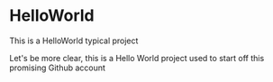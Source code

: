 # HelloWorld
This is a HelloWorld typical project

Let's be more clear, this is a Hello World project used to start off this promising Github account
